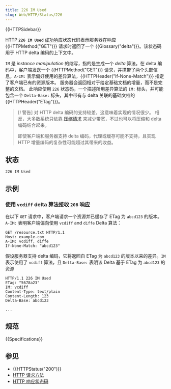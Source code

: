 ```yaml
---
title: 226 IM Used
slug: Web/HTTP/Status/226
---
```


{{HTTPSidebar}}

HTTP **`226 IM Used`** [成功响应](/zh-CN/docs/Web/HTTP/Status#successful_responses)状态代码表示服务器在响应 {{HTTPMethod("GET")}} 请求时返回了一个 {{Glossary("delta")}}。该状态码用于 HTTP delta 编码的上下文中。

`IM` 是 _instance manipulation_ 的缩写，指的是生成一个 _delta_ 算法。在 delta 编码中，客户端发送一个 {{HTTPMethod("GET")}} 请求，并携带了两个头部信息，`A-IM:` 表示偏好使用的差异算法，{{HTTPHeader("If-None-Match")}} 指定了客户端已有的资源版本。
服务器会返回相对于给定基础文档的增量，而不是完整的文档。
此响应使用 `226` 状态码，一个描述所用差异算法的 `IM:` 标头，并可能包含一个 `Delta-Base:` 标头，其中带有与 delta 关联的基础文档的 {{HTTPHeader("ETag")}}。

> [! 警告]
> 对 HTTP delta 编码的支持较差，这意味着实现的情况很少。
> 相反，大多数系统只依靠 [压缩请求](/zh-CN/docs/Web/HTTP/Compression) 来减少带宽，不过也可以将压缩和 delta 编码结合起来。
>
> 即使客户端和服务器支持 delta 编码，代理或缓存可能不支持，且实现 HTTP 增量编码的复杂性可能超过其带来的收益。

## 状态

```plain
226 IM Used
```

## 示例

### 使用 `vcdiff` delta 算法接收 `208` 响应

在以下 `GET` 请求中，客户端请求一个资源并已缓存了 ETag 为 `abcd123` 的版本。`A-IM:` 表明客户端偏向使用 `vcdiff` and `diffe` Delta 算法：

```http
GET /resource.txt HTTP/1.1
Host: example.com
A-IM: vcdiff, diffe
If-None-Match: "abcd123"
```

假设服务器支持 delta 编码，它将返回自 ETag 为 `abcd123` 的版本以来的差异。`IM` 表示使用了 `vcdiff` 算法，且 `Delta-Base:` 表明该 Delta 基于 ETag 为 `abcd123` 的资源

```http
HTTP/1.1 226 IM Used
ETag: "5678a23"
IM: vcdiff
Content-Type: text/plain
Content-Length: 123
Delta-Base: abcd123

...
```

## 规范

{{Specifications}}

## 参见

- {{HTTPStatus("200")}}
- [HTTP 请求方法](/zh-CN/docs/Web/HTTP/Methods)
- [HTTP 响应状态码](/zh-CN/docs/Web/HTTP/Status)
